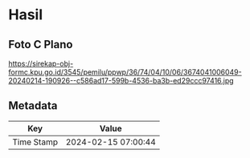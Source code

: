 # Hasil

## Foto C Plano

https://sirekap-obj-formc.kpu.go.id/3545/pemilu/ppwp/36/74/04/10/06/3674041006049-20240214-190926--c586ad17-599b-4536-ba3b-ed29ccc97416.jpg


## Metadata

| Key        | Value               |
| ---------- | ------------------- |
| Time Stamp | 2024-02-15 07:00:44 |




